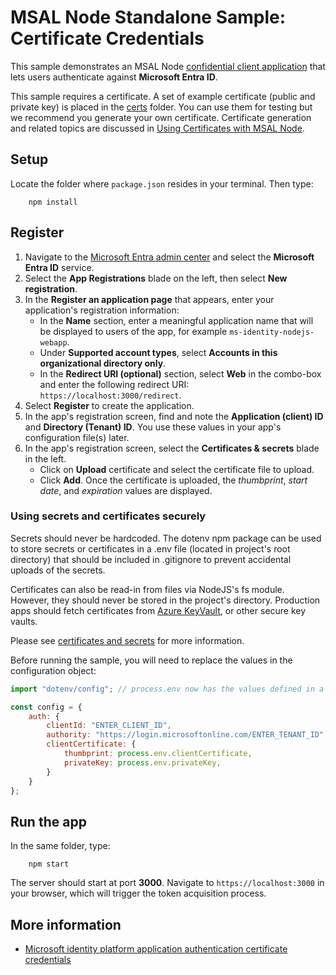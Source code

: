 # MSAL Node Standalone Sample: Certificate Credentials

This sample demonstrates an MSAL Node [confidential client application](../../../lib/msal-node/docs/initialize-confidential-client-application.md) that lets users authenticate against **Microsoft Entra ID**.

This sample requires a certificate. A set of example certificate (public and private key) is placed in the [certs](./certs) folder. You can use them for testing but we recommend you generate your own certificate. Certificate generation and related topics are discussed in [Using Certificates with MSAL Node](../../../lib/msal-node/docs/certificate-credentials.md).

## Setup

Locate the folder where `package.json` resides in your terminal. Then type:

```console
    npm install
```

## Register

1. Navigate to the [Microsoft Entra admin center](https://entra.microsoft.com) and select the **Microsoft Entra ID** service.
1. Select the **App Registrations** blade on the left, then select **New registration**.
1. In the **Register an application page** that appears, enter your application's registration information:
   - In the **Name** section, enter a meaningful application name that will be displayed to users of the app, for example `ms-identity-nodejs-webapp`.
   - Under **Supported account types**, select **Accounts in this organizational directory only**.
   - In the **Redirect URI (optional)** section, select **Web** in the combo-box and enter the following redirect URI: `https://localhost:3000/redirect`.
1. Select **Register** to create the application.
1. In the app's registration screen, find and note the **Application (client) ID** and **Directory (Tenant) ID**. You use these values in your app's configuration file(s) later.
1. In the app's registration screen, select the **Certificates & secrets** blade in the left.
   - Click on **Upload** certificate and select the certificate file to upload.
   - Click **Add**. Once the certificate is uploaded, the *thumbprint*, *start date*, and *expiration* values are displayed.

### Using secrets and certificates securely

Secrets should never be hardcoded. The dotenv npm package can be used to store secrets or certificates in a .env file (located in project's root directory) that should be included in .gitignore to prevent accidental uploads of the secrets.

Certificates can also be read-in from files via NodeJS's fs module. However, they should never be stored in the project's directory. Production apps should fetch certificates from [Azure KeyVault](https://azure.microsoft.com/products/key-vault), or other secure key vaults.

Please see [certificates and secrets](https://learn.microsoft.com/azure/active-directory/develop/security-best-practices-for-app-registration#certificates-and-secrets) for more information.

Before running the sample, you will need to replace the values in the configuration object:

```javascript
import "dotenv/config"; // process.env now has the values defined in a .env file

const config = {
    auth: {
        clientId: "ENTER_CLIENT_ID",
        authority: "https://login.microsoftonline.com/ENTER_TENANT_ID",
        clientCertificate: {
            thumbprint: process.env.clientCertificate,
            privateKey: process.env.privateKey,
        }
    }
};
```

## Run the app

In the same folder, type:

```console
    npm start
```

The server should start at port **3000**. Navigate to `https://localhost:3000` in your browser, which will trigger the token acquisition process.

## More information

- [Microsoft identity platform application authentication certificate credentials](https://docs.microsoft.com/azure/active-directory/develop/active-directory-certificate-credentials)
